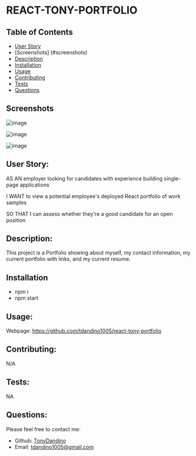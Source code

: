 # REACT-TONY-PORTFOLIO

## Table of Contents 
- [User Story](#user-story)
- [Screenshots] (#screenshots)
- [Description](#description)
- [Installation](#installation)
- [Usage](#usage)
- [Contributing](#contributing)
- [Tests](#tests)
- [Questions](#questions)

## Screenshots

![image](https://user-images.githubusercontent.com/114967217/235832285-15e02ab3-7d32-4529-811e-c5d544f80dd2.png)

![image](https://user-images.githubusercontent.com/114967217/235832412-2bf39be2-dbca-49e7-bf11-3235567cc3d2.png)

![image](https://user-images.githubusercontent.com/114967217/235832484-03dd2508-c37a-4e41-bd37-a27af146c142.png)




## User Story:
AS AN employer looking for candidates with experience building single-page applications

I WANT to view a potential employee's deployed React portfolio of work samples

SO THAT I can assess whether they're a good candidate for an open position

## Description:
This project is a Portfolio showing about myself, my contact information, my current portfolio with links, and my current resume.

## Installation
- npm i
- npm start

## Usage:

Webpage: https://github.com/tdandino1005/react-tony-portfolio

## Contributing:
N/A

## Tests:
NA

## Questions:
Please feel free to contact me:
- Github: [TonyDandino](https://github.com/tdandino1005)
- Email: tdandino1005@gmail.com 
